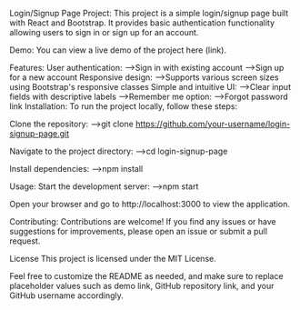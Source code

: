 Login/Signup Page Project:
This project is a simple login/signup page built with React and Bootstrap. It provides basic authentication functionality allowing users to sign in or sign up for an account.

Demo:
You can view a live demo of the project here (link).

Features:
User authentication:
  -->Sign in with existing account
  -->Sign up for a new account
Responsive design:
  -->Supports various screen sizes using Bootstrap's responsive classes
Simple and intuitive UI:
  -->Clear input fields with descriptive labels
  -->Remember me option:
  -->Forgot password link
Installation:
To run the project locally, follow these steps:

Clone the repository:
-->git clone https://github.com/your-username/login-signup-page.git

Navigate to the project directory:
-->cd login-signup-page

Install dependencies:
-->npm install

Usage:
Start the development server:
-->npm start

Open your browser and go to http://localhost:3000 to view the application.

Contributing:
Contributions are welcome! If you find any issues or have suggestions for improvements, please open an issue or submit a pull request.

License
This project is licensed under the MIT License.

Feel free to customize the README as needed, and make sure to replace placeholder values such as demo link, GitHub repository link, and your GitHub username accordingly.

